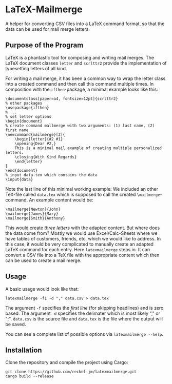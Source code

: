 # LaTeX-Mailmerge 

A helper for converting CSV files into a LaTeX command format, so that the data can be used for mail merge letters.

## Purpose of the Program

LaTeX is a phantastic tool for composing and writing mail merges. The LaTeX document classes `letter` and `scrlttr2` provide the implementation of typesetting letters of all kind.

For writing a mail merge, it has been a common way to wrap the letter class into a created command and then call this command multiple times. In composition with the `ifthen`-package, a minimal example looks like this:

```
\documentclass[paper=a4, fontsize=12pt]{scrlttr2}
% other packages
\usepackage{ifthen}
% ...
% set letter options
\begin{document}
% create command mallmerge with two arguments: (1) last name, (2) first name
\newcommand{mailmerge}[2]{
    \begin{letter}{#2 #1}
    \opening{Dear #2,}
    This is a minimal mail example of creating multiple personalized letters.
    \closing{With Kind Regards}
    \end{letter}
}
\end{document}
% input data.tex which contains the data
\input{data}
```

Note the last line of this minimal working example: We included an other TeX-file called `data.tex` which is supposed to call the created `\mailmerge`-command. An example content would be:

```
\mailmerge{Newton}{John}
\mailmerge{James}{Mary}
\mailmerge{Smith}{Anthony}
```

This would create *three letters* with the adapted content. But where does the data come from? Mostly we would use Excel/Calc-Sheets where we have tables of customers, friends, etc. which we would like to address. In this case, it would be very complicated to manually create an adapted LaTeX command for each entry. Here `latexmailmerge` steps in. It can convert a CSV file into a TeX file with the appropriate content which then can be used to create a mail merge.

## Usage

A basic usage would look like that:

```
latexmailmerge -f1 -d "," data.csv > data.tex
```

The argument `-f` specifies the *first line* (for skipping headlines) and is zero based. The argument `-d` specifies the delimater which is most likely "," or ";". `data.csv` is the source file and `data.tex` is the file where the output will be saved.

You can see a complete list of possible options via `latexmailmerge --help`.

## Installation

Clone the repository and compile the project using Cargo:

```
git clone https://github.com/reckel-jm/latexmailmerge.git
cargo build --release
```